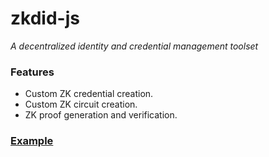 # zkdid-js

_A decentralized identity and credential management toolset_

### Features

- Custom ZK credential creation.
- Custom ZK circuit creation.
- ZK proof generation and verification.

### [Example](https://zkdid.pages.dev)
